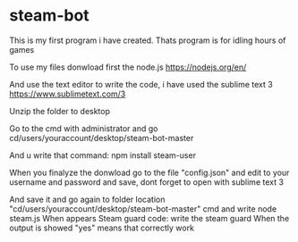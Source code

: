 # steam-bot
This is my first program i have created.
Thats program is for idling hours of games


To use my files donwload first the node.js https://nodejs.org/en/

And use the text editor to write the code, i have used the sublime text 3 https://www.sublimetext.com/3

Unzip the folder to desktop

Go to the cmd with administrator and go cd/users/youraccount/desktop/steam-bot-master

And u write that command:   npm install steam-user

When you finalyze the donwload  go to the file "config.json" and edit to your username and password and save, dont forget to open with sublime text 3

And save it and go again to folder location "cd/users/youraccount/desktop/steam-bot-master" cmd and write node steam.js
When appears Steam guard code: write the steam guard
 When the output is showed "yes" means that correctly work
 
 
 
 
 
